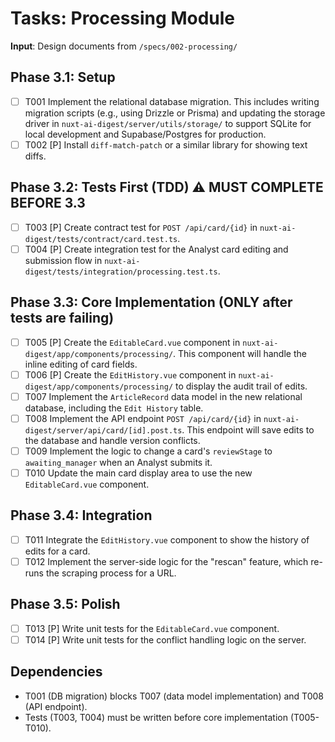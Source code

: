 # Tasks: Processing Module

**Input**: Design documents from `/specs/002-processing/`

## Phase 3.1: Setup
- [ ] T001 Implement the relational database migration. This includes writing migration scripts (e.g., using Drizzle or Prisma) and updating the storage driver in `nuxt-ai-digest/server/utils/storage/` to support SQLite for local development and Supabase/Postgres for production.
- [ ] T002 [P] Install `diff-match-patch` or a similar library for showing text diffs.

## Phase 3.2: Tests First (TDD) ⚠️ MUST COMPLETE BEFORE 3.3
- [ ] T003 [P] Create contract test for `POST /api/card/{id}` in `nuxt-ai-digest/tests/contract/card.test.ts`.
- [ ] T004 [P] Create integration test for the Analyst card editing and submission flow in `nuxt-ai-digest/tests/integration/processing.test.ts`.

## Phase 3.3: Core Implementation (ONLY after tests are failing)
- [ ] T005 [P] Create the `EditableCard.vue` component in `nuxt-ai-digest/app/components/processing/`. This component will handle the inline editing of card fields.
- [ ] T006 [P] Create the `EditHistory.vue` component in `nuxt-ai-digest/app/components/processing/` to display the audit trail of edits.
- [ ] T007 Implement the `ArticleRecord` data model in the new relational database, including the `Edit History` table.
- [ ] T008 Implement the API endpoint `POST /api/card/{id}` in `nuxt-ai-digest/server/api/card/[id].post.ts`. This endpoint will save edits to the database and handle version conflicts.
- [ ] T009 Implement the logic to change a card's `reviewStage` to `awaiting_manager` when an Analyst submits it.
- [ ] T010 Update the main card display area to use the new `EditableCard.vue` component.

## Phase 3.4: Integration
- [ ] T011 Integrate the `EditHistory.vue` component to show the history of edits for a card.
- [ ] T012 Implement the server-side logic for the "rescan" feature, which re-runs the scraping process for a URL.

## Phase 3.5: Polish
- [ ] T013 [P] Write unit tests for the `EditableCard.vue` component.
- [ ] T014 [P] Write unit tests for the conflict handling logic on the server.

## Dependencies
- T001 (DB migration) blocks T007 (data model implementation) and T008 (API endpoint).
- Tests (T003, T004) must be written before core implementation (T005-T010).
